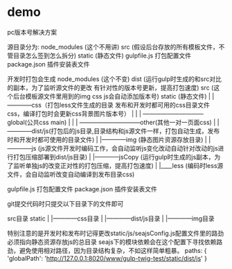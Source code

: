 # demo
pc版本号解决方案

源目录分为:
node_modules (这个不用讲)
src (假设后台存放的所有模板文件，不管目录怎么签到怎么拆分)
static (静态文件)
gulpfile.js 打包配置文件
package.json 插件安装表文件



开发时打包会生成
node_modules (这个不变)
dist (运行gulp时生成的和src对比的副本，为了监听源文件的更改 有针对性的版本号更新，提高打包速度)
src (这个后台模板源文件里用到的img css js会自动添加版本号)
static (静态文件)
	|
	|————css（打包less文件生成的目录 发布和开发时都可用的css目录文件css，编译打包时会更新css背景图片版本号）
	|	|
	|	 ——————————global(公共css main)
	|	|
	|	 ——————————other(其他一对一页面css)
	|
	|————dist/js(打包后的js目录,目录结构和js源文件一样，打包自动生成，发布时和开发时都可使用的目录文件)
	|
	|————img (静态图片资源存放目录)
	|
	|————js (js源文件开发时编码工作，会自动监听js变化改动自动针对改动的js进行打包压缩部署到dist/js目录)
	|
	|————jsCopy (运行gulp时生成的js副本，为了监听单独js的改变正对性的打包压缩，提高打包速度)
	|
	|____less (编码时less源文件，会自动监听改变自动编译到发布目录css)

gulpfile.js 打包配置文件
package.json 插件安装表文件

git提交代码时只提交以下目录下的文件即可

src目录
static
	|
	|————css目录
	|
	|————dist/js目录
	|
	|————img目录

特别注意的是开发时和发布时记得更改static/js/seajsConfig.js配置文件里的路劲必须指向静态资源存放js的总目录
seajs下的模块依赖会在这个配置下寻找依赖路劲，避免使用相对路径，因为目录结构复杂，不如这样简单粗暴。
paths: {
  'globalPath': 'http://127.0.0.1:8020/www/gulp-twig-test/static/dist/js'
}
